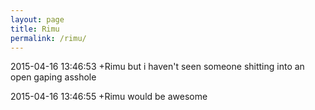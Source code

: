 ```yaml
---
layout: page
title: Rimu
permalink: /rimu/
---
```


2015-04-16 13:46:53	+Rimu	but i haven't seen someone shitting into an open gaping asshole

2015-04-16 13:46:55	+Rimu	would be awesome

